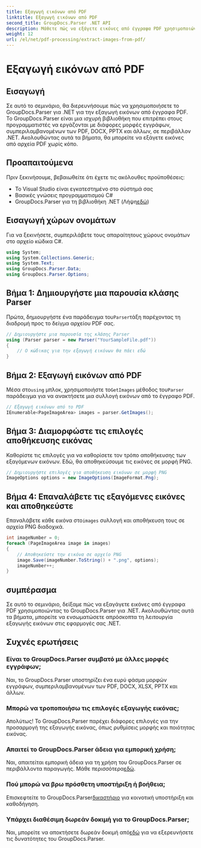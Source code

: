 ```yaml
---
title: Εξαγωγή εικόνων από PDF
linktitle: Εξαγωγή εικόνων από PDF
second_title: GroupDocs.Parser .NET API
description: Μάθετε πώς να εξάγετε εικόνες από έγγραφα PDF χρησιμοποιώντας το GroupDocs.Parser για .NET. Οδηγός βήμα προς βήμα με παραδείγματα κώδικα.
weight: 12
url: /el/net/pdf-processing/extract-images-from-pdf/
---
```


# Εξαγωγή εικόνων από PDF

## Εισαγωγή
Σε αυτό το σεμινάριο, θα διερευνήσουμε πώς να χρησιμοποιήσετε το GroupDocs.Parser για .NET για την εξαγωγή εικόνων από έγγραφα PDF. Το GroupDocs.Parser είναι μια ισχυρή βιβλιοθήκη που επιτρέπει στους προγραμματιστές να εργάζονται με διάφορες μορφές εγγράφων, συμπεριλαμβανομένων των PDF, DOCX, PPTX και άλλων, σε περιβάλλον .NET. Ακολουθώντας αυτά τα βήματα, θα μπορείτε να εξάγετε εικόνες από αρχεία PDF χωρίς κόπο.
## Προαπαιτούμενα
Πριν ξεκινήσουμε, βεβαιωθείτε ότι έχετε τις ακόλουθες προϋποθέσεις:
- Το Visual Studio είναι εγκατεστημένο στο σύστημά σας
- Βασικές γνώσεις προγραμματισμού C#
-  GroupDocs.Parser για τη βιβλιοθήκη .NET (Λήψη[εδώ](https://releases.groupdocs.com/parser/net/))

## Εισαγωγή χώρων ονομάτων
Για να ξεκινήσετε, συμπεριλάβετε τους απαραίτητους χώρους ονομάτων στο αρχείο κώδικα C#.
```csharp
using System;
using System.Collections.Generic;
using System.Text;
using GroupDocs.Parser.Data;
using GroupDocs.Parser.Options;
```
## Βήμα 1: Δημιουργήστε μια παρουσία κλάσης Parser
 Πρώτα, δημιουργήστε ένα παράδειγμα του`Parser`τάξη παρέχοντας τη διαδρομή προς το δείγμα αρχείου PDF σας.
```csharp
// Δημιουργήστε μια παρουσία της κλάσης Parser
using (Parser parser = new Parser("YourSampleFile.pdf"))
{
    // Ο κώδικας για την εξαγωγή εικόνων θα πάει εδώ
}
```
## Βήμα 2: Εξαγωγή εικόνων από PDF
 Μέσα στο`using` μπλοκ, χρησιμοποιήστε το`GetImages` μέθοδος του`Parser` παράδειγμα για να ανακτήσετε μια συλλογή εικόνων από το έγγραφο PDF.
```csharp
// Εξαγωγή εικόνων από το PDF
IEnumerable<PageImageArea> images = parser.GetImages();
```
## Βήμα 3: Διαμορφώστε τις επιλογές αποθήκευσης εικόνας
Καθορίστε τις επιλογές για να καθορίσετε τον τρόπο αποθήκευσης των εξαγόμενων εικόνων. Εδώ, θα αποθηκεύσουμε τις εικόνες σε μορφή PNG.
```csharp
// Δημιουργήστε επιλογές για αποθήκευση εικόνων σε μορφή PNG
ImageOptions options = new ImageOptions(ImageFormat.Png);
```
## Βήμα 4: Επαναλάβετε τις εξαγόμενες εικόνες και αποθηκεύστε
 Επαναλάβετε κάθε εικόνα στο`images` συλλογή και αποθήκευση τους σε αρχεία PNG διαδοχικά.
```csharp
int imageNumber = 0;
foreach (PageImageArea image in images)
{
    // Αποθηκεύστε την εικόνα σε αρχείο PNG
    image.Save(imageNumber.ToString() + ".png", options);
    imageNumber++;
}
```

## συμπέρασμα
Σε αυτό το σεμινάριο, δείξαμε πώς να εξαγάγετε εικόνες από έγγραφα PDF χρησιμοποιώντας το GroupDocs.Parser για .NET. Ακολουθώντας αυτά τα βήματα, μπορείτε να ενσωματώσετε απρόσκοπτα τη λειτουργία εξαγωγής εικόνων στις εφαρμογές σας .NET.

## Συχνές ερωτήσεις
### Είναι το GroupDocs.Parser συμβατό με άλλες μορφές εγγράφων;
Ναι, το GroupDocs.Parser υποστηρίζει ένα ευρύ φάσμα μορφών εγγράφων, συμπεριλαμβανομένων των PDF, DOCX, XLSX, PPTX και άλλων.
### Μπορώ να τροποποιήσω τις επιλογές εξαγωγής εικόνας;
Απολύτως! Το GroupDocs.Parser παρέχει διάφορες επιλογές για την προσαρμογή της εξαγωγής εικόνας, όπως ρυθμίσεις μορφής και ποιότητας εικόνας.
### Απαιτεί το GroupDocs.Parser άδεια για εμπορική χρήση;
 Ναι, απαιτείται εμπορική άδεια για τη χρήση του GroupDocs.Parser σε περιβάλλοντα παραγωγής. Μάθε περισσότερα[εδώ](https://purchase.groupdocs.com/buy).
### Πού μπορώ να βρω πρόσθετη υποστήριξη ή βοήθεια;
 Επισκεφτείτε το GroupDocs.Parser[δικαστήριο](https://forum.groupdocs.com/c/parser/17) για κοινοτική υποστήριξη και καθοδήγηση.
### Υπάρχει διαθέσιμη δωρεάν δοκιμή για το GroupDocs.Parser;
 Ναι, μπορείτε να αποκτήσετε δωρεάν δοκιμή από[εδώ](https://releases.groupdocs.com/) για να εξερευνήσετε τις δυνατότητες του GroupDocs.Parser.
